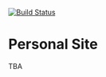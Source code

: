 [![Build Status](https://travis-ci.org/isaiah-solo/personal-site.svg?branch=master)](https://travis-ci.org/isaiah-solo/personal-site)

# Personal Site

TBA
